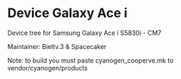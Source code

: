 Device Galaxy Ace i
===============

Device tree for Samsung Galaxy Ace i S5830i - CM7

Maintainer: Bieltv.3 & Spacecaker

Note: to build you must paste cyanogen_cooperve.mk to vendor/cyanogen/products
